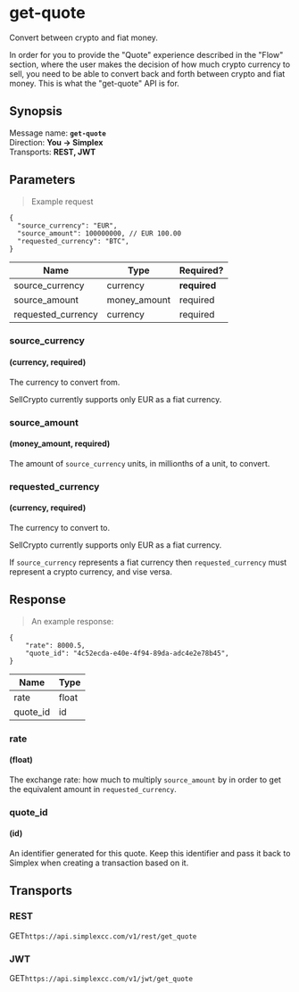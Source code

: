 # get-quote #

Convert between crypto and fiat money.

In order for you to provide the "Quote" experience described in the "Flow" section, where the user makes the decision of how much crypto currency to sell, you need to be able to convert back and forth between crypto and fiat money. This is what the "get-quote" API is for.

## Synopsis ##

Message name: **`get-quote`**  
Direction: **You &rarr; Simplex**  
Transports: **REST, JWT**

## Parameters ##

> Example request

```javascript--json
{
  "source_currency": "EUR",
  "source_amount": 100000000, // EUR 100.00
  "requested_currency": "BTC",
}
```

Name | Type | Required?
---- | ---- | ---------
source_currency | currency | __required__
source_amount | money_amount | required
requested_currency | currency | required

### source_currency ###
#### (currency, **required**)

The currency to convert from.

<aside class="notice">
SellCrypto currently supports only EUR as a fiat currency.
</aside>

### source_amount ###
#### (money_amount, **required**)

The amount of `source_currency` units, in millionths of a unit, to convert.

### requested_currency ###
#### (currency, **required**)

The currency to convert to.

<aside class="notice">
SellCrypto currently supports only EUR as a fiat currency.
</aside>

If `source_currency` represents a fiat currency then `requested_currency` must represent a crypto currency, and vise versa.

## Response ##

> An example response:

```javascript--json
{
    "rate": 8000.5,
    "quote_id": "4c52ecda-e40e-4f94-89da-adc4e2e78b45",
}
```

Name | Type
---- | ----
rate | float
quote_id | id

### rate ###
#### (float)

The exchange rate: how much to multiply `source_amount` by in order to get the equivalent amount in `requested_currency`.

### quote_id ###
#### (id)

An identifier generated for this quote. Keep this identifier and pass it back to Simplex when creating a transaction based on it.

## Transports ##

### REST ###

<span class="http-verb http-get">GET</span>`https://api.simplexcc.com/v1/rest/get_quote`

### JWT ###

<span class="http-verb http-get">GET</span>`https://api.simplexcc.com/v1/jwt/get_quote`
